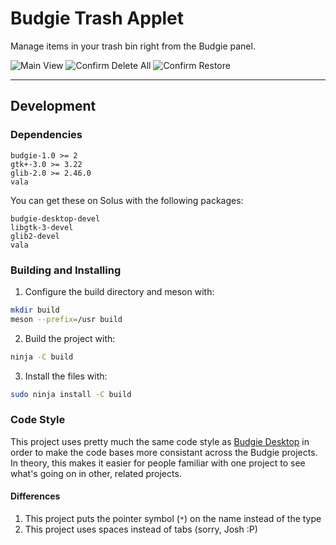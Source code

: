 # Budgie Trash Applet

Manage items in your trash bin right from the Budgie panel.

![Main View](https://i.imgur.com/riBmriJ.png) ![Confirm Delete All](https://i.imgur.com/DW7ZlRj.png) ![Confirm Restore](https://i.imgur.com/QZkqu07.png)

---

## Development

### Dependencies

```
budgie-1.0 >= 2
gtk+-3.0 >= 3.22
glib-2.0 >= 2.46.0
vala
```

You can get these on Solus with the following packages:

```
budgie-desktop-devel
libgtk-3-devel
glib2-devel
vala
```

### Building and Installing

1. Configure the build directory and meson with:

```bash
mkdir build
meson --prefix=/usr build
```

2. Build the project with:

```bash
ninja -C build
```

3. Install the files with:

```bash
sudo ninja install -C build
```

### Code Style

This project uses pretty much the same code style as [Budgie Desktop](https://github.com/solus-project/budgie-desktop) in order to make the code bases more consistant across the Budgie projects. In theory, this makes it easier for people familiar with one project to see what's going on in other, related projects.

#### Differences

1. This project puts the pointer symbol (`*`) on the name instead of the type
2. This project uses spaces instead of tabs (sorry, Josh :P)

